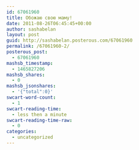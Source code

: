 ```yaml
---
id: 67061960
title: Обожаю свою маму!
date: 2011-08-26T06:45:45+00:00
author: sashabelan
layout: post
guid: http://sashabelan.posterous.com/67061960
permalink: /67061960-2/
posterous_post:
  - 67061960
mashsb_timestamp:
  - 1465827206
mashsb_shares:
  - 0
mashsb_jsonshares:
  - '{"total":0}'
swcart-word-count:
  - 1
swcart-reading-time:
  - less then a minute
swcart-reading-time-raw:
  - 0
categories:
  - uncategorized
---
```

[](http://instagr.am/p/LSE7W/)